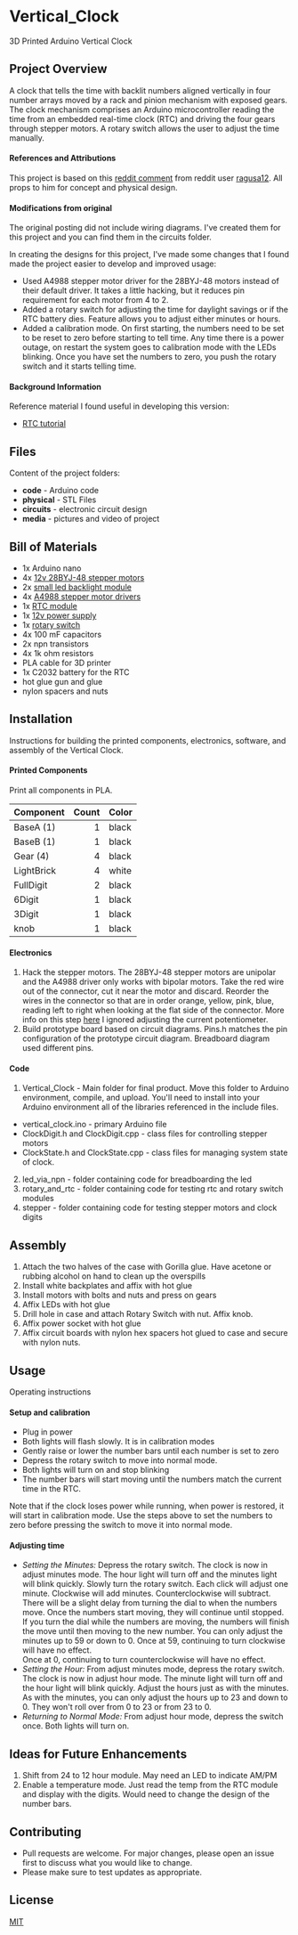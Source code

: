 # Vertical_Clock
 3D Printed Arduino Vertical Clock


 ## Project Overview
 A clock that tells the time with backlit numbers aligned vertically in four number arrays moved by a rack and pinion mechanism with exposed gears.  The clock mechanism comprises an Arduino microcontroller reading the time from an embedded real-time clock (RTC) and driving the four gears through stepper motors.  A rotary switch allows the user to adjust the time manually.

 #### References and Attributions

 This project is based on this
 [reddit comment](https://www.reddit.com/r/arduino/comments/pnyy3g/i_made_a_physical_version_of_the_oddly_satisfying/) from reddit user [ragusa12](https://www.reddit.com/user/ragusa12).  All props to him for concept and physical design.

 #### Modifications from original
  The original posting did not include wiring diagrams.  I've created them for this project and you can find them in the circuits folder.

 In creating the designs for this project, I've made some changes that I found made the project easier to develop and improved usage:
 - Used A4988 stepper motor driver for the 28BYJ-48 motors instead of their default driver.  It takes a little hacking, but it reduces pin requirement for each motor from 4 to 2.
 - Added a rotary switch for adjusting the time for daylight savings or if the RTC battery dies.  Feature allows you to adjust either minutes or hours.
 - Added a calibration mode.  On first starting, the numbers need to be set to be reset to zero before starting to tell time.  Any time there is a power outage, on restart the system goes to calibration mode with the LEDs blinking.  Once you have set the numbers to zero, you push the rotary switch and it starts telling time.


 #### Background Information
 Reference material I found useful in developing this version:
 - [RTC tutorial](https://howtomechatronics.com/tutorials/arduino/arduino-ds3231-real-time-clock-tutorial/)


## Files
Content of the project folders:
- **code** - Arduino code
- **physical** - STL Files
- **circuits** - electronic circuit design
- **media** - pictures and video of project

## Bill of Materials
- 1x Arduino nano
- 4x [12v 28BYJ-48 stepper motors](https://www.amazon.com/gp/product/B015RQ97W8/ref=ppx_yo_dt_b_asin_title_o00_s00?ie=UTF8&psc=1)
- 2x [small led backlight module](amazon.com/gp/product/B01N6XME2Q/ref=ox_sc_act_title_1?smid=ATVPDKIKX0DER&psc=1)
- 4x [A4988 stepper motor drivers](https://www.amazon.com/gp/product/B09FQ3G5XQ/ref=ppx_yo_dt_b_asin_title_o00_s00?ie=UTF8&psc=1)
- 1x [RTC module](https://www.amazon.com/gp/product/B07XY2STMF/ref=ox_sc_act_title_2?smid=A2JLTKYCWT3GQ2&psc=1)
- 1x [12v power supply](https://www.amazon.com/gp/product/B01GD4ZQRS/ref=ppx_yo_dt_b_asin_title_o00_s00?ie=UTF8&th=1)
- 1x [rotary switch](https://www.amazon.com/dp/B07M631J1Q/ref=cm_sw_em_r_mt_dp_0N9X54H6T59A8A89X890?_encoding=UTF8&psc=1)
- 4x 100 mF capacitors
- 2x npn transistors
- 4x 1k ohm resistors
- PLA cable for 3D printer
- 1x C2032 battery for the RTC
- hot glue gun and glue
- nylon spacers and nuts


## Installation
Instructions for building the printed components, electronics, software, and assembly of the Vertical Clock.

#### Printed Components
Print all components in PLA.

| Component  | Count | Color |
| ---------- | ----: | ----- |
| BaseA (1)  |     1 | black |
| BaseB (1)  |     1 | black |
| Gear (4)   |     4 | black |
| LightBrick |     4 | white |
| FullDigit  |     2 | black |
| 6Digit     |     1 | black |
| 3Digit     |     1 | black |
| knob       |     1 | black |

#### Electronics
1. Hack the stepper motors.  The 28BYJ-48 stepper motors are unipolar and the
A4988 driver only works with bipolar motors.  Take the red wire out of the connector,
cut it near the motor and discard.  Reorder the wires in the connector so that
are in order orange, yellow, pink, blue, reading left to right when looking at
the flat side of the connector.  More info on this step [here](https://www.instructables.com/28BYJ-48-5V-Stepper-Motor-and-A4988-Driver/)  I ignored adjusting
the current potentiometer.
2. Build prototype board based on circuit diagrams.  Pins.h matches the pin
configuration of the prototype circuit diagram.  Breadboard diagram used different pins.

#### Code
1. Vertical_Clock - Main folder for final product.  Move this folder to Arduino environment, compile, and upload.  You'll need to install into your Arduino environment all of the libraries referenced in the include files.
  - vertical_clock.ino - primary Arduino file
  - ClockDigit.h and ClockDigit.cpp - class files for controlling stepper motors
  - ClockState.h and ClockState.cpp - class files for managing system state of clock.
2. led_via_npn - folder containing code for breadboarding the led
3. rotary_and_rtc - folder containing code for testing rtc and rotary switch modules
4. stepper - folder containing code for testing stepper motors and clock digits

## Assembly
1. Attach the two halves of the case with Gorilla glue.  Have acetone or rubbing
alcohol on hand to clean up the overspills
2. Install white backplates and affix with hot glue
2. Install motors with bolts and nuts and press on gears
3. Affix LEDs with hot glue
4. Drill hole in case and attach Rotary Switch with nut.  Affix knob.
5.  Affix power socket with hot glue
6. Affix circuit boards with nylon hex spacers hot glued to case and secure with
nylon nuts.

## Usage
Operating instructions

#### Setup and calibration
- Plug in power
- Both lights will flash slowly.  It is in calibration modes
- Gently raise or lower the number bars until each number is set to zero
- Depress the rotary switch to move into normal mode.  
- Both lights will turn on and stop blinking
- The number bars will start moving until the numbers match the current time
in the RTC.

Note that if the clock loses power while running, when power is restored, it will
start in calibration mode.  Use the steps above to set the numbers to zero
before pressing the switch to move it into normal mode.

#### Adjusting time
- _Setting the Minutes:_ Depress the rotary switch.  The clock is now in adjust
minutes mode.  The hour light will turn off
and the minutes light will blink quickly.  Slowly turn the rotary switch.  Each
click will adjust one minute.  Clockwise will add minutes. Counterclockwise will
subtract.  There will be a slight delay from turning the dial to when the numbers
move.  Once the numbers start moving, they will continue until stopped.  If
you turn the dial while the numbers are moving, the numbers will finish the move
until then moving to the new number.  You can only adjust the minutes up to 59
or down to 0.  Once at 59, continuing to turn clockwise will have no effect.  
Once at 0, continuing to turn counterclockwise will have no effect.
- _Setting the Hour:_  From adjust minutes mode, depress the rotary switch.
The clock is now in adjust hour mode.  The minute light will turn off and the
hour light will blink quickly.  Adjust the hours just as with the minutes.  As
with the minutes, you can only adjust the hours up to 23 and down to 0. They
won't roll over from 0 to 23 or from 23 to 0.
- _Returning to Normal Mode:_ From adjust hour mode, depress the switch once.
Both lights will turn on.


## Ideas for Future Enhancements
1. Shift from 24 to 12 hour module.  May need an LED to indicate AM/PM
2. Enable a temperature mode.  Just read the temp from the RTC module and display with the digits. Would need to change the design of the number bars.


## Contributing
- Pull requests are welcome. For major changes, please open an issue first to discuss what you would like to change.
- Please make sure to test updates as appropriate.

## License
[MIT](https://choosealicense.com/licenses/mit/)
